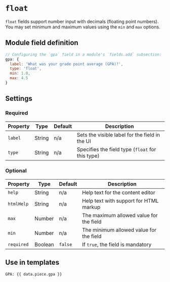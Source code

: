 # `float`

`float` fields support number input with decimals (floating point numbers). You may set minimum and maximum values using the `min` and `max` options.

## Module field definition

```javascript
// Configuring the `gpa` field in a module's `fields.add` subsection:
gpa: {
  label: 'What was your grade point average (GPA)?',
  type: 'float',
  min: 1.0,
  max: 4.5
}
```

## Settings
### Required

|  Property | Type   | Default | Description |
|-----------|-----------|-----------|-----------|
|`label` | String | n/a | Sets the visible label for the field in the UI |
|`type` | String | n/a | Specifies the field type (`float` for this type) |

### Optional

|  Property | Type   | Default | Description |
|-----------|-----------|-----------|-----------|
|`help` | String | n/a | Help text for the content editor |
|`htmlHelp` | String | n/a | Help text with support for HTML markup |
|`max` | Number | n/a | The maximum allowed value for the field |
|`min` | Number | n/a | The minimum allowed value for the field |
|`required` | Boolean | `false` | If `true`, the field is mandatory |

<!-- TODO: The following settings are likely to return, but are not yet implemented. -->
<!-- |contextual | Boolean | false | If `true`, it will prevent the field from appearing in the editor modal | -->
<!-- |readOnly | Boolean | false | If `true`, prevents the user from editing the field value | -->

## Use in templates

```django
GPA: {{ data.piece.gpa }}
```